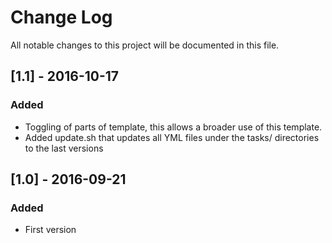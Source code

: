 # Change Log
All notable changes to this project will be documented in this file.

## [1.1] - 2016-10-17
### Added
- Toggling of parts of template, this allows a broader use of this template.
- Added update.sh that updates all YML files under the tasks/ directories to the last versions
## [1.0] - 2016-09-21
### Added
- First version
